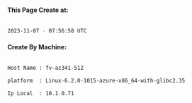 
   
#### This Page Create at:

```bash

2023-11-07 - 07:56:58 UTC

```

#### Create By Machine:

```bash

Host Name : fv-az341-512

platform  : Linux-6.2.0-1015-azure-x86_64-with-glibc2.35

Ip Local  : 10.1.0.71

```

